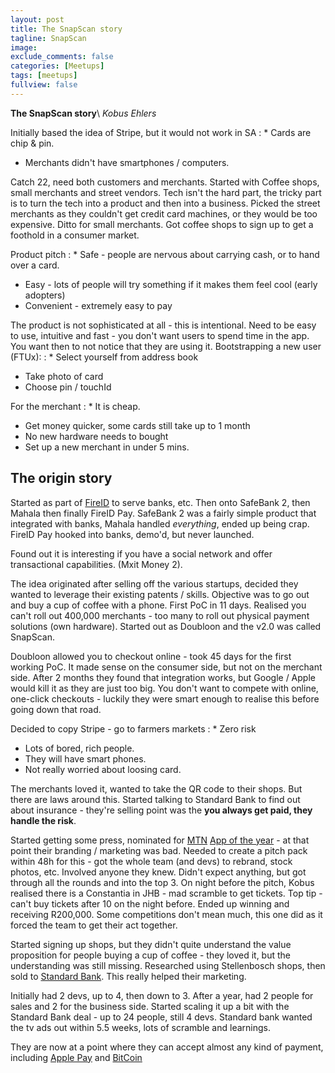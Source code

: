 ```yaml
---
layout: post
title: The SnapScan story
tagline: SnapScan
image:
exclude_comments: false
categories: [Meetups]
tags: [meetups]
fullview: false
---
```


**The SnapScan story**\\
*Kobus Ehlers*

Initially based the idea of Stripe, but it would not work in SA
: * Cards are chip & pin.
* Merchants didn't have smartphones / computers.

Catch 22, need both customers and merchants. Started with Coffee shops, small merchants and street vendors.
Tech isn't the hard part, the tricky part is to turn the tech into a product and then into a business.
Picked the street merchants as they couldn't get credit card machines, or they would be too expensive. Ditto for small merchants.
Got coffee shops to sign up to get a foothold in a consumer market.

Product pitch
: * Safe - people are nervous about carrying cash, or to hand over a card.
* Easy - lots of people will try something if it makes them feel cool (early adopters)
* Convenient - extremely easy to pay

The product is not sophisticated at all - this is intentional. Need to be easy to use, intuitive and fast - you don't want users to spend time in the app. You want then to not notice that they are using it. Bootstrapping a new user (FTUx):
: * Select yourself from address book
* Take photo of card
* Choose pin / touchId

For the merchant
: * It is cheap.
* Get money quicker, some cards still take up to 1 month
* No new hardware needs to bought
* Set up a new merchant in under 5 mins.


The origin story
-----
Started as part of [FireID](http://www.fireid.com/) to serve banks, etc. Then onto SafeBank 2, then Mahala then finally FireID Pay.
SafeBank 2 was a fairly simple product that integrated with banks, Mahala handled *everything*, ended up being crap. FireID Pay hooked into banks, demo'd, but never launched.

Found out it is interesting if you have a social network and offer transactional capabilities. (Mxit Money 2).

The idea originated after selling off the various startups, decided they wanted to leverage their existing patents / skills. Objective was to go out and buy a cup of coffee with a phone. First PoC in 11 days. Realised you can't roll out 400,000 merchants - too many to roll out physical payment solutions (own hardware). Started out as Doubloon and the v2.0 was called SnapScan.

Doubloon allowed you to checkout online - took 45 days for the first working PoC. It made sense on the consumer side, but not on the merchant side. After 2 months they found that integration works, but Google / Apple would kill it as they are just too big. You don't want to compete with online, one-click checkouts - luckily they were smart enough to realise this before going down that road.

Decided to copy Stripe - go to farmers markets
: * Zero risk
* Lots of bored, rich people.
* They will have smart phones.
* Not really worried about loosing card.

The merchants loved it, wanted to take the QR code to their shops. But there are laws around this. Started talking to Standard Bank to find out about insurance - they're selling point was the **you always get paid, they handle the risk**.

Started getting some press, nominated for [MTN](http://mtn.co.za) [App of the year](https://www.getsnapscan.com/media) - at that point their branding / marketing was bad. Needed to create a pitch pack within 48h for this - got the whole team (and devs) to rebrand, stock photos, etc. Involved anyone they knew. Didn't expect anything, but got through all the rounds and into the top 3. On night before the pitch, Kobus realised there is a Constantia in JHB - mad scramble to get tickets. Top tip - can't buy tickets after 10 on the night before. Ended up winning and receiving R200,000. Some competitions don't mean much, this one did as it forced the team to get their act together.

Started signing up shops, but they didn't quite understand the value proposition for people buying a cup of coffee - they loved it, but the understanding was still missing. Researched using Stellenbosch shops, then sold to [Standard Bank](http://standardbank.co.za). This really helped their marketing.

Initially had 2 devs, up to 4, then down to 3. After a year, had 2 people for sales and 2 for the business side. Started scaling it up a bit with the Standard Bank deal - up to 24 people, still 4 devs. Standard bank wanted the tv ads out within 5.5 weeks, lots of scramble and learnings.

They are now at a point where they can accept almost any kind of payment, including [Apple Pay](https://www.apple.com/apple-pay/) and [BitCoin](https://bitcoin.org/en/)
